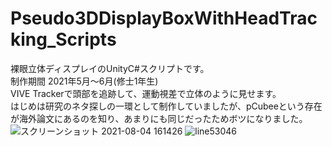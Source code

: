 # Pseudo3DDisplayBoxWithHeadTracking_Scripts
裸眼立体ディスプレイのUnityC#スクリプトです。  
制作期間 2021年5月～6月(修士1年生)  
VIVE Trackerで頭部を追跡して、運動視差で立体のように見せます。  
はじめは研究のネタ探しの一環として制作していましたが、pCubeeという存在が海外論文にあるのを知り、あまりにも同じだったためボツになりました。  
![スクリーンショット 2021-08-04 161426](https://user-images.githubusercontent.com/50763395/163727162-d71cbd81-5bd8-41d6-85be-537d292ebed7.png)
![line53046](https://user-images.githubusercontent.com/50763395/163727168-40cd2f8c-f9c3-4913-8c6e-b8b42824381b.jpg)
